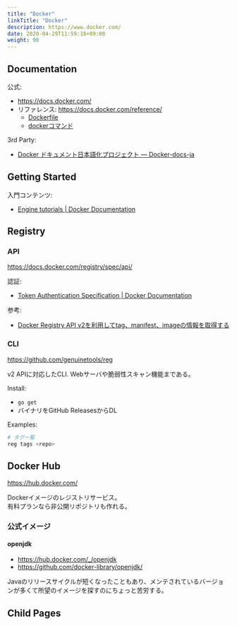 ```yaml
---
title: "Docker"
linkTitle: "Docker"
description: https://www.docker.com/
date: 2020-04-29T11:59:18+09:00
weight: 90
---
```


## Documentation

公式:

- https://docs.docker.com/
- リファレンス: https://docs.docker.com/reference/
  - [Dockerfile](https://docs.docker.com/engine/reference/builder/)
  - [dockerコマンド](https://docs.docker.com/engine/reference/commandline/docker/)

3rd Party:

- [Docker ドキュメント日本語化プロジェクト — Docker-docs-ja](http://docs.docker.jp/)

## Getting Started

入門コンテンツ:

- [Engine tutorials | Docker Documentation](https://docs.docker.com/engine/tutorials/)

## Registry
### API

https://docs.docker.com/registry/spec/api/

認証:

- [Token Authentication Specification | Docker Documentation](https://docs.docker.com/registry/spec/auth/token/)

参考:

- [Docker Registry API v2を利用してtag、manifest、imageの情報を取得する](https://himenon.github.io/docker/registry-api/)

### CLI

https://github.com/genuinetools/reg

v2 APIに対応したCLI. Webサーバや脆弱性スキャン機能まである。

Install:

- `go get`
- バイナリをGitHub ReleasesからDL

Examples:

```sh
# タグ一覧
reg tags <repo>
```

## Docker Hub

https://hub.docker.com/

Dockerイメージのレジストリサービス。  
有料プランなら非公開リポジトリも作れる。

### 公式イメージ
#### openjdk

- https://hub.docker.com/_/openjdk
- https://github.com/docker-library/openjdk/

Javaのリリースサイクルが短くなったこともあり、メンテされているバージョンが多くて所望のイメージを探すのにちょっと苦労する。

## Child Pages
